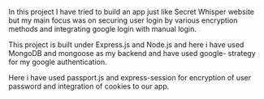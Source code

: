 In this project I have tried to build an app just like Secret Whisper website but my main focus was on securing user login by various encryption methods and integrating google login with manual login. 

This project is built under Express.js and Node.js and here i have used MongoDB and mongoose as my backend and have used google- strategy for my google authentication. 

Here i have used passport.js and express-session for encryption of user password and integration of cookies to our app.
